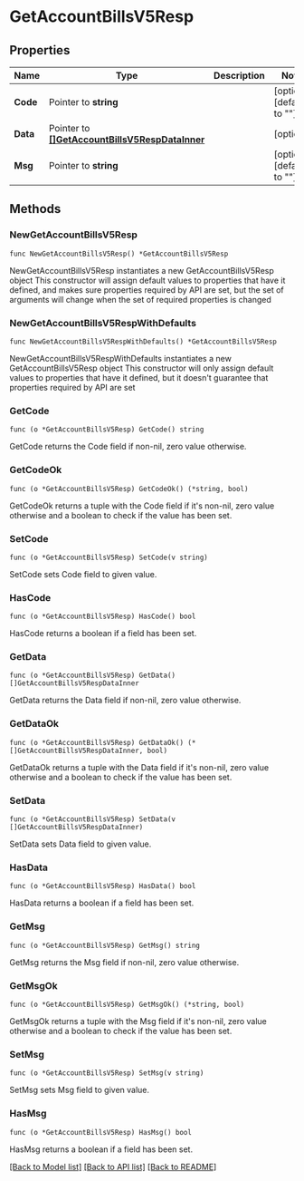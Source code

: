 # GetAccountBillsV5Resp

## Properties

Name | Type | Description | Notes
------------ | ------------- | ------------- | -------------
**Code** | Pointer to **string** |  | [optional] [default to ""]
**Data** | Pointer to [**[]GetAccountBillsV5RespDataInner**](GetAccountBillsV5RespDataInner.md) |  | [optional] 
**Msg** | Pointer to **string** |  | [optional] [default to ""]

## Methods

### NewGetAccountBillsV5Resp

`func NewGetAccountBillsV5Resp() *GetAccountBillsV5Resp`

NewGetAccountBillsV5Resp instantiates a new GetAccountBillsV5Resp object
This constructor will assign default values to properties that have it defined,
and makes sure properties required by API are set, but the set of arguments
will change when the set of required properties is changed

### NewGetAccountBillsV5RespWithDefaults

`func NewGetAccountBillsV5RespWithDefaults() *GetAccountBillsV5Resp`

NewGetAccountBillsV5RespWithDefaults instantiates a new GetAccountBillsV5Resp object
This constructor will only assign default values to properties that have it defined,
but it doesn't guarantee that properties required by API are set

### GetCode

`func (o *GetAccountBillsV5Resp) GetCode() string`

GetCode returns the Code field if non-nil, zero value otherwise.

### GetCodeOk

`func (o *GetAccountBillsV5Resp) GetCodeOk() (*string, bool)`

GetCodeOk returns a tuple with the Code field if it's non-nil, zero value otherwise
and a boolean to check if the value has been set.

### SetCode

`func (o *GetAccountBillsV5Resp) SetCode(v string)`

SetCode sets Code field to given value.

### HasCode

`func (o *GetAccountBillsV5Resp) HasCode() bool`

HasCode returns a boolean if a field has been set.

### GetData

`func (o *GetAccountBillsV5Resp) GetData() []GetAccountBillsV5RespDataInner`

GetData returns the Data field if non-nil, zero value otherwise.

### GetDataOk

`func (o *GetAccountBillsV5Resp) GetDataOk() (*[]GetAccountBillsV5RespDataInner, bool)`

GetDataOk returns a tuple with the Data field if it's non-nil, zero value otherwise
and a boolean to check if the value has been set.

### SetData

`func (o *GetAccountBillsV5Resp) SetData(v []GetAccountBillsV5RespDataInner)`

SetData sets Data field to given value.

### HasData

`func (o *GetAccountBillsV5Resp) HasData() bool`

HasData returns a boolean if a field has been set.

### GetMsg

`func (o *GetAccountBillsV5Resp) GetMsg() string`

GetMsg returns the Msg field if non-nil, zero value otherwise.

### GetMsgOk

`func (o *GetAccountBillsV5Resp) GetMsgOk() (*string, bool)`

GetMsgOk returns a tuple with the Msg field if it's non-nil, zero value otherwise
and a boolean to check if the value has been set.

### SetMsg

`func (o *GetAccountBillsV5Resp) SetMsg(v string)`

SetMsg sets Msg field to given value.

### HasMsg

`func (o *GetAccountBillsV5Resp) HasMsg() bool`

HasMsg returns a boolean if a field has been set.


[[Back to Model list]](../README.md#documentation-for-models) [[Back to API list]](../README.md#documentation-for-api-endpoints) [[Back to README]](../README.md)


